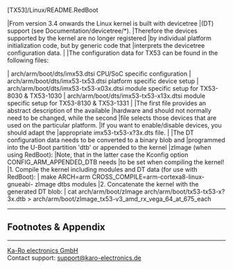 [TX53]/Linux/README.RedBoot

|From version 3.4 onwards the Linux kernel is built with devicetree
|(DT) support (see Documentation/devicetree/*).
|Therefore the devices supported by the kernel are no longer registered
|by individual platform initialization code, but by generic code that
|interprets the devicetree configuration data.
|
|The configuration data for TX53 can be found in the following files:

|   arch/arm/boot/dts/imx53.dtsi             CPU/SoC specific configuration
|   arch/arm/boot/dts/imx53-tx53.dtsi        platform specific device setup
|   arch/arm/boot/dts/imx53-tx53-x03x.dtsi   module specific setup for TX53-8030 & TX53-1030
|   arch/arm/boot/dts/imx53-tx53-x13x.dtsi   module specific setup for TX53-8130 & TX53-1331
|
|The first file provides an abstract description of the available
|hardware and should not normally need to be changed, while the second
|file selects those devices that are used on the particular platform.
|If you want to enable/disable devices, you should adapt the
|appropriate imx53-tx53-x?3x.dts file.
|
|The DT configuration data needs to be converted to a binary blob and
|programmed into the U-Boot partition 'dtb' or appended to the kernel
|zImage (when using RedBoot):
|Note, that in the latter case the Kconfig option CONFIG_ARM_APPENDED_DTB needs
|to be set when compiling the kernel!
|1. Compile the kernel including modules and DT data (for use with RedBoot):
|  make ARCH=arm CROSS_COMPILE=arm-cortexa8-linux-gnueabi- zImage dtbs modules
|2. Concatenate the kernel with the generated DT blob:
|  cat arch/arm/boot/zImage arch/arm/boot/tx53-tx53-x?3x.dtb > arch/arm/boot/zImage_tx53-v3_amd_rx_vega_64_at_675_each


---
## Footnotes & Appendix

---
[Ka-Ro electronics GmbH](http://www.karo-electronics.de)  
Contact support: support@karo-electronics.de